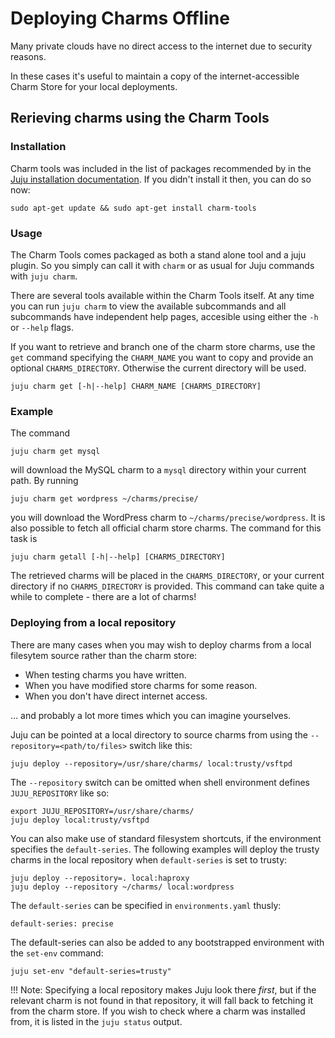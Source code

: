 # Deploying Charms Offline

Many private clouds have no direct access to the internet due to security
reasons.

In these cases it's useful to maintain a copy of the internet-accessible
Charm Store for your local deployments.

## Rerieving charms using the Charm Tools

### Installation

Charm tools was included in the list of packages recommended by in
the [Juju installation documentation](https://juju.ubuntu.com/docs/#installation).
If you didn't install it then, you can do so now:

```
sudo apt-get update && sudo apt-get install charm-tools
```

### Usage

The Charm Tools comes packaged as both a stand alone tool and a juju plugin.
So you simply can call it with `charm` or as usual for Juju commands with
`juju charm`.

There are several tools available within the Charm Tools itself. At any time
you can run `juju charm` to view the available subcommands and all subcommands
have independent help pages, accesible using either the `-h` or `--help` flags.

If you want to retrieve and branch one of the charm store charms, use the `get`
command specifying the `CHARM_NAME` you want to copy and provide an optional
`CHARMS_DIRECTORY`. Otherwise the current directory will be used.

```
juju charm get [-h|--help] CHARM_NAME [CHARMS_DIRECTORY]
```

### Example

The command

```
juju charm get mysql
```

will download the MySQL charm to a `mysql` directory within your current path. By
running

```
juju charm get wordpress ~/charms/precise/
```

you will download the WordPress charm to `~/charms/precise/wordpress`. It is also
possible to fetch all official charm store charms. The command for this task is

```
juju charm getall [-h|--help] [CHARMS_DIRECTORY]
```

The retrieved charms will be placed in the `CHARMS_DIRECTORY`, or your current
directory if no `CHARMS_DIRECTORY` is provided. This command can take quite a
while to complete - there are a lot of charms!

### Deploying from a local repository

There are many cases when you may wish to deploy charms from a local filesytem
source rather than the charm store:

  - When testing charms you have written.
  - When you have modified store charms for some reason.
  - When you don't have direct internet access.

... and probably a lot more times which you can imagine yourselves.

Juju can be pointed at a local directory to source charms from using the
`--repository=<path/to/files>` switch like this:

```
juju deploy --repository=/usr/share/charms/ local:trusty/vsftpd
```

The `--repository` switch can be omitted when shell environment
defines `JUJU_REPOSITORY` like so:

```
export JUJU_REPOSITORY=/usr/share/charms/
juju deploy local:trusty/vsftpd
```

You can also make use of standard filesystem shortcuts, if the environment
specifies the `default-series`. The following examples will deploy the trusty
charms in the local repository when `default-series` is set to trusty:

```
juju deploy --repository=. local:haproxy
juju deploy --repository ~/charms/ local:wordpress
```

The `default-series` can be specified in `environments.yaml` thusly:

```
default-series: precise
```

The default-series can also be added to any bootstrapped environment with
the `set-env` command:

```
juju set-env "default-series=trusty"
```

!!! Note: Specifying a local repository makes Juju look there *first*, but if
the relevant charm is not found in that repository, it will fall back to
fetching it from the charm store. If you wish to check where a charm was
installed from, it is listed in the `juju status` output.
